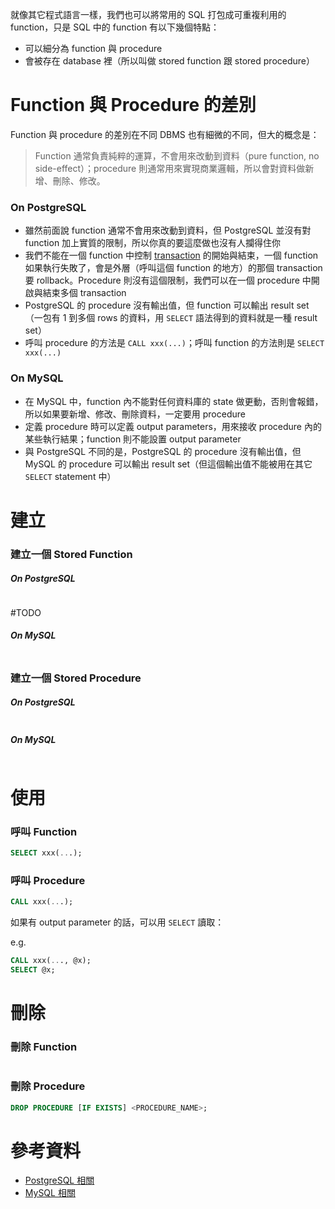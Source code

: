 就像其它程式語言一樣，我們也可以將常用的 SQL 打包成可重複利用的 function，只是 SQL 中的 function 有以下幾個特點：

- 可以細分為 function 與 procedure
- 會被存在 database 裡（所以叫做 stored function 跟 stored procedure）

# Function 與 Procedure 的差別

Function 與 procedure 的差別在不同 DBMS 也有細微的不同，但大的概念是：

>Function 通常負責純粹的運算，不會用來改動到資料（pure function, no side-effect）；procedure 則通常用來實現商業邏輯，所以會對資料做新增、刪除、修改。

### On PostgreSQL

- 雖然前面說 function 通常不會用來改動到資料，但 PostgreSQL 並沒有對 function 加上實質的限制，所以你真的要這麼做也沒有人攔得住你
- 我們不能在一個 function 中控制 [transaction](</Database/0 - Introduction.md#Database Transaction>) 的開始與結束，一個 function 如果執行失敗了，會是外層（呼叫這個 function 的地方）的那個 transaction 要 rollback。Procedure 則沒有這個限制，我們可以在一個 procedure 中開啟與結束多個 transaction
- PostgreSQL 的 procedure 沒有輸出值，但 function 可以輸出 result set（一包有 1 到多個 rows 的資料，用 `SELECT` 語法得到的資料就是一種 result set）
- 呼叫 procedure 的方法是 `CALL xxx(...)`；呼叫 function 的方法則是 `SELECT xxx(...)`

### On MySQL

- 在 MySQL 中，function 內不能對任何資料庫的 state 做更動，否則會報錯，所以如果要新增、修改、刪除資料，一定要用 procedure
- 定義 procedure 時可以定義 output parameters，用來接收 procedure 內的某些執行結果；function 則不能設置 output parameter
- 與 PostgreSQL 不同的是，PostgreSQL 的 procedure 沒有輸出值，但 MySQL 的 procedure 可以輸出 result set（但這個輸出值不能被用在其它 `SELECT` statement 中）


# 建立

### 建立一個 Stored Function

##### On PostgreSQL

```SQL
```

#TODO 

##### On MySQL

```SQL
```

### 建立一個 Stored Procedure

##### On PostgreSQL

```SQL
```

##### On MySQL

```SQL
```

# 使用

### 呼叫 Function

```SQL
SELECT xxx(...);
```

### 呼叫 Procedure

```SQL
CALL xxx(...);
```

如果有 output parameter 的話，可以用 `SELECT` 讀取：

e.g.

```SQL
CALL xxx(..., @x);
SELECT @x;
```

# 刪除

### 刪除 Function

```SQL
```

### 刪除 Procedure

```SQL
DROP PROCEDURE [IF EXISTS] <PROCEDURE_NAME>;
```

# 參考資料

- [PostgreSQL 相關](https://www.red-gate.com/simple-talk/databases/postgresql/functions-and-procedures-learning-postgresql-with-grant/)
- [MySQL 相關](https://stackoverflow.com/questions/3744209/mysql-procedure-vs-function-which-would-i-use-when)
